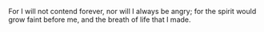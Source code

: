 For I will not contend forever, nor will I always be angry; for the spirit would grow faint before me, and the breath of life that I made.
